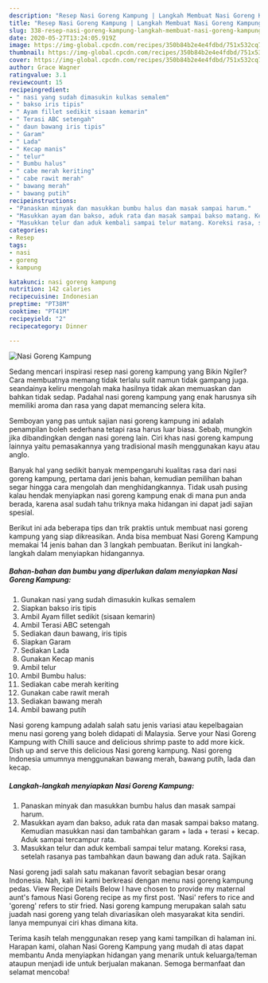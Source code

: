 ```yaml
---
description: "Resep Nasi Goreng Kampung | Langkah Membuat Nasi Goreng Kampung Yang Bisa Manjain Lidah"
title: "Resep Nasi Goreng Kampung | Langkah Membuat Nasi Goreng Kampung Yang Bisa Manjain Lidah"
slug: 338-resep-nasi-goreng-kampung-langkah-membuat-nasi-goreng-kampung-yang-bisa-manjain-lidah
date: 2020-05-27T13:24:05.919Z
image: https://img-global.cpcdn.com/recipes/350b84b2e4e4fdbd/751x532cq70/nasi-goreng-kampung-foto-resep-utama.jpg
thumbnail: https://img-global.cpcdn.com/recipes/350b84b2e4e4fdbd/751x532cq70/nasi-goreng-kampung-foto-resep-utama.jpg
cover: https://img-global.cpcdn.com/recipes/350b84b2e4e4fdbd/751x532cq70/nasi-goreng-kampung-foto-resep-utama.jpg
author: Grace Wagner
ratingvalue: 3.1
reviewcount: 15
recipeingredient:
- " nasi yang sudah dimasukin kulkas semalem"
- " bakso iris tipis"
- " Ayam fillet sedikit sisaan kemarin"
- " Terasi ABC setengah"
- " daun bawang iris tipis"
- " Garam"
- " Lada"
- " Kecap manis"
- " telur"
- " Bumbu halus"
- " cabe merah keriting"
- " cabe rawit merah"
- " bawang merah"
- " bawang putih"
recipeinstructions:
- "Panaskan minyak dan masukkan bumbu halus dan masak sampai harum."
- "Masukkan ayam dan bakso, aduk rata dan masak sampai bakso matang. Kemudian masukkan nasi dan tambahkan garam + lada + terasi + kecap. Aduk sampai tercampur rata."
- "Masukkan telur dan aduk kembali sampai telur matang. Koreksi rasa, setelah rasanya pas tambahkan daun bawang dan aduk rata. Sajikan"
categories:
- Resep
tags:
- nasi
- goreng
- kampung

katakunci: nasi goreng kampung 
nutrition: 142 calories
recipecuisine: Indonesian
preptime: "PT38M"
cooktime: "PT41M"
recipeyield: "2"
recipecategory: Dinner

---
```



![Nasi Goreng Kampung](https://img-global.cpcdn.com/recipes/350b84b2e4e4fdbd/751x532cq70/nasi-goreng-kampung-foto-resep-utama.jpg)

Sedang mencari inspirasi resep nasi goreng kampung yang Bikin Ngiler? Cara membuatnya memang tidak terlalu sulit namun tidak gampang juga. seandainya keliru mengolah maka hasilnya tidak akan memuaskan dan bahkan tidak sedap. Padahal nasi goreng kampung yang enak harusnya sih memiliki aroma dan rasa yang dapat memancing selera kita.

Semboyan yang pas untuk sajian nasi goreng kampung ini adalah penampilan boleh sederhana tetapi rasa harus luar biasa. Sebab, mungkin jika dibandingkan dengan nasi goreng lain. Ciri khas nasi goreng kampung lainnya yaitu pemasakannya yang tradisional masih menggunakan kayu atau anglo.

Banyak hal yang sedikit banyak mempengaruhi kualitas rasa dari nasi goreng kampung, pertama dari jenis bahan, kemudian pemilihan bahan segar hingga cara mengolah dan menghidangkannya. Tidak usah pusing kalau hendak menyiapkan nasi goreng kampung enak di mana pun anda berada, karena asal sudah tahu triknya maka hidangan ini dapat jadi sajian spesial.


Berikut ini ada beberapa tips dan trik praktis untuk membuat nasi goreng kampung yang siap dikreasikan. Anda bisa membuat Nasi Goreng Kampung memakai 14 jenis bahan dan 3 langkah pembuatan. Berikut ini langkah-langkah dalam menyiapkan hidangannya.

<!--inarticleads1-->

##### Bahan-bahan dan bumbu yang diperlukan dalam menyiapkan Nasi Goreng Kampung:

1. Gunakan  nasi yang sudah dimasukin kulkas semalem
1. Siapkan  bakso iris tipis
1. Ambil  Ayam fillet sedikit (sisaan kemarin)
1. Ambil  Terasi ABC setengah
1. Sediakan  daun bawang, iris tipis
1. Siapkan  Garam
1. Sediakan  Lada
1. Gunakan  Kecap manis
1. Ambil  telur
1. Ambil  Bumbu halus:
1. Sediakan  cabe merah keriting
1. Gunakan  cabe rawit merah
1. Sediakan  bawang merah
1. Ambil  bawang putih


Nasi goreng kampung adalah salah satu jenis variasi atau kepelbagaian menu nasi goreng yang boleh didapati di Malaysia. Serve your Nasi Goreng Kampung with Chilli sauce and delicious shrimp paste to add more kick. Dish up and serve this delicious Nasi goreng kampung. Nasi goreng Indonesia umumnya menggunakan bawang merah, bawang putih, lada dan kecap. 

<!--inarticleads2-->

##### Langkah-langkah menyiapkan Nasi Goreng Kampung:

1. Panaskan minyak dan masukkan bumbu halus dan masak sampai harum.
1. Masukkan ayam dan bakso, aduk rata dan masak sampai bakso matang. Kemudian masukkan nasi dan tambahkan garam + lada + terasi + kecap. Aduk sampai tercampur rata.
1. Masukkan telur dan aduk kembali sampai telur matang. Koreksi rasa, setelah rasanya pas tambahkan daun bawang dan aduk rata. Sajikan


Nasi goreng jadi salah satu makanan favorit sebagian besar orang Indonesia. Nah, kali ini kami berkreasi dengan menu nasi goreng kampung pedas. View Recipe Details Below I have chosen to provide my maternal aunt&#39;s famous Nasi Goreng recipe as my first post. &#39;Nasi&#39; refers to rice and &#39;goreng&#39; refers to stir fried. Nasi goreng kampung merupakan salah satu juadah nasi goreng yang telah divariasikan oleh masyarakat kita sendiri. Ianya mempunyai ciri khas dimana kita. 

Terima kasih telah menggunakan resep yang kami tampilkan di halaman ini. Harapan kami, olahan Nasi Goreng Kampung yang mudah di atas dapat membantu Anda menyiapkan hidangan yang menarik untuk keluarga/teman ataupun menjadi ide untuk berjualan makanan. Semoga bermanfaat dan selamat mencoba!
